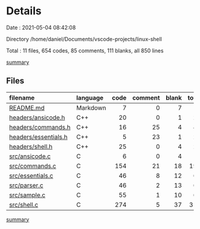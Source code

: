 # Details

Date : 2021-05-04 08:42:08

Directory /home/daniel/Documents/vscode-projects/linux-shell

Total : 11 files,  654 codes, 85 comments, 111 blanks, all 850 lines

[summary](results.md)

## Files
| filename | language | code | comment | blank | total |
| :--- | :--- | ---: | ---: | ---: | ---: |
| [README.md](/README.md) | Markdown | 7 | 0 | 7 | 14 |
| [headers/ansicode.h](/headers/ansicode.h) | C++ | 20 | 0 | 1 | 21 |
| [headers/commands.h](/headers/commands.h) | C++ | 16 | 25 | 4 | 45 |
| [headers/essentials.h](/headers/essentials.h) | C++ | 5 | 23 | 1 | 29 |
| [headers/shell.h](/headers/shell.h) | C++ | 25 | 0 | 4 | 29 |
| [src/ansicode.c](/src/ansicode.c) | C | 6 | 0 | 4 | 10 |
| [src/commands.c](/src/commands.c) | C | 154 | 21 | 18 | 193 |
| [src/essentials.c](/src/essentials.c) | C | 46 | 8 | 12 | 66 |
| [src/parser.c](/src/parser.c) | C | 46 | 2 | 13 | 61 |
| [src/sample.c](/src/sample.c) | C | 55 | 1 | 10 | 66 |
| [src/shell.c](/src/shell.c) | C | 274 | 5 | 37 | 316 |

[summary](results.md)